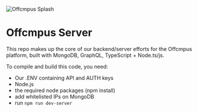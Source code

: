![Offcmpus Splash](img/offcmpus_splash.png)

# Offcmpus Server

This repo makes up the core of our backend/server efforts for the Offcmpus platform, built with MongoDB, GraphQL, TypeScript + Node.ts/js.

To compile and build this code, you need:

- Our .ENV containing API and AUTH keys
- Node.js
- the required node packages (npm install)
- add whitelisted IPs on MongoDB
-  run `npm run dev-server`

